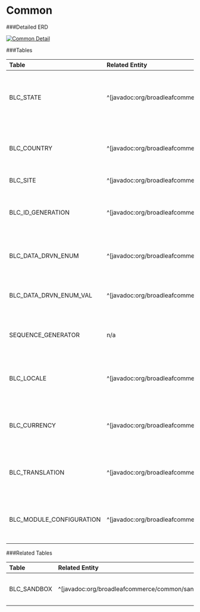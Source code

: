 # Common

###Detailed ERD

[![Common Detail](dataModel/CommonDetailedERD.png)](_img/dataModel/CommonDetailedERD.png)

###Tables

| Table                      | Related Entity | Description                                         |
|:---------------------------|:----------|:----------------------------------------------------|
|BLC\_STATE                   | ^[javadoc:org/broadleafcommerce/profile/core/domain/State]      | Contains state information, e.g. abbreviation, name, and country   |
|BLC\_COUNTRY                 | ^[javadoc:org/broadleafcommerce/profile/core/domain/Country]      | Contains country information, e.g. abbreviation and name          |
|BLC\_SITE                    | ^[javadoc:org/broadleafcommerce/common/site/domain/Site]      | Represents a site  |
|BLC\_ID\_GENERATION           | ^[javadoc:org/broadleafcommerce/profile/core/domain/IdGeneration]      | Holds unique identifier data for various types  |
|BLC\_DATA\_DRVN\_ENUM          | ^[javadoc:org/broadleafcommerce/common/enumeration/domain/DataDrivenEnumeration]      | Holds the name for data-driven enumeration purposes  |
|BLC\_DATA\_DRVN\_ENUM\_VAL      | ^[javadoc:org/broadleafcommerce/common/enumeration/domain/DataDrivenEnumerationValue]      | Holds value items for data-driven enumeration purpose  |
|SEQUENCE\_GENERATOR          | n/a      | Holds information for sequence generation  |
|BLC\_LOCALE                  | ^[javadoc:org/broadleafcommerce/common/locale/domain/Locale]      | Contains locale information, such as code and if it's default  |
|BLC\_CURRENCY                | ^[javadoc:org/broadleafcommerce/common/currency/domain/BroadleafCurrency]      | Contains currency information, such as code and if it's default  |
|BLC\_TRANSLATION             | ^[javadoc:org/broadleafcommerce/common/i18n/domain/Translation]      | Contains currency information, such as code and if it's default  |
|BLC\_MODULE\_CONFIGURATION    | ^[javadoc:org/broadleafcommerce/common/config/domain/ModuleConfiguration]      | Contains currency information, such as code and if it's default  |


###Related Tables

| Table                | Related Entity    | Description                                                    |
|:---------------------|:--------------|:---------------------------------------------------------------|
|BLC\_SANDBOX           | ^[javadoc:org/broadleafcommerce/common/sandbox/domain/SandBox]          | Contains sandbox instance data  |
